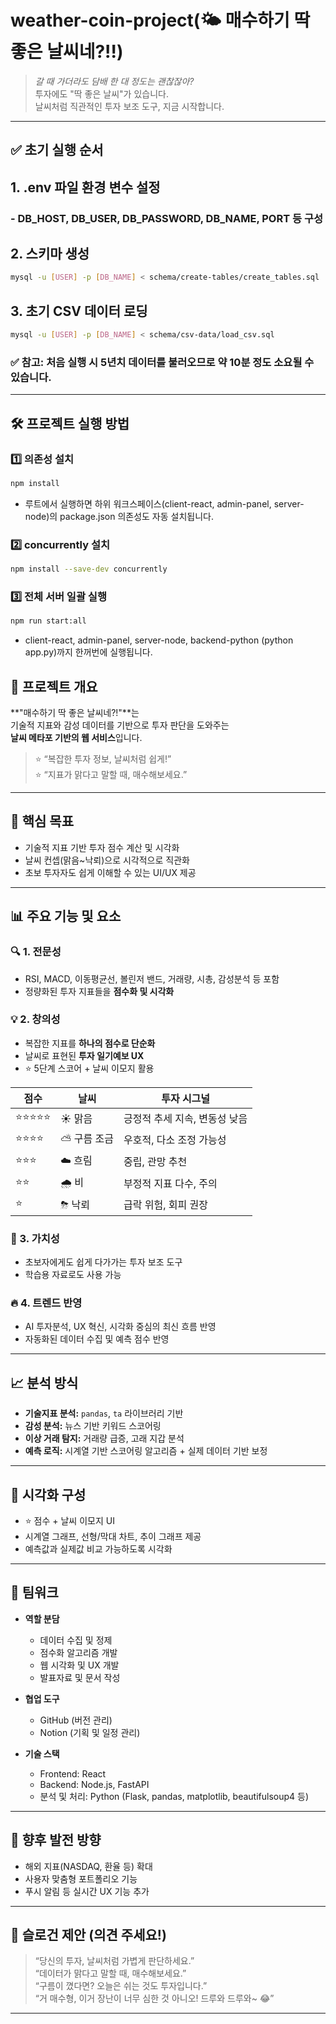 # weather-coin-project(🌤 매수하기 딱 좋은 날씨네?!!)

> _갈 때 가더라도 담배 한 대 정도는 괜찮잖아?_  
> 투자에도 "딱 좋은 날씨"가 있습니다.  
> 날씨처럼 직관적인 투자 보조 도구, 지금 시작합니다.

---

## ✅ 초기 실행 순서

## 1. .env 파일 환경 변수 설정
### - DB_HOST, DB_USER, DB_PASSWORD, DB_NAME, PORT 등 구성

## 2. 스키마 생성
```bash
mysql -u [USER] -p [DB_NAME] < schema/create-tables/create_tables.sql
```

## 3. 초기 CSV 데이터 로딩
```bash
mysql -u [USER] -p [DB_NAME] < schema/csv-data/load_csv.sql
```

### ✅ 참고: 처음 실행 시 5년치 데이터를 불러오므로 약 10분 정도 소요될 수 있습니다.

---

## 🛠 프로젝트 실행 방법

### 1️⃣ 의존성 설치

```bash
npm install
```
- 루트에서 실행하면 하위 워크스페이스(client-react, admin-panel, server-node)의 package.json 의존성도 자동 설치됩니다.

### 2️⃣ concurrently 설치
```bash
npm install --save-dev concurrently
```

### 3️⃣ 전체 서버 일괄 실행
```bash
npm run start:all
```
- client-react, admin-panel, server-node, backend-python (python app.py)까지 한꺼번에 실행됩니다.



## 📌 프로젝트 개요

**"매수하기 딱 좋은 날씨네?!"**는  
기술적 지표와 감성 데이터를 기반으로 투자 판단을 도와주는  
**날씨 메타포 기반의 웹 서비스**입니다.

> ⭐ “복잡한 투자 정보, 날씨처럼 쉽게!”  
> ⭐ “지표가 맑다고 말할 때, 매수해보세요.”

---

## 🎯 핵심 목표

- 기술적 지표 기반 투자 점수 계산 및 시각화
- 날씨 컨셉(맑음~낙뢰)으로 시각적으로 직관화
- 초보 투자자도 쉽게 이해할 수 있는 UI/UX 제공

---

## 📊 주요 기능 및 요소

### 🔍 1. 전문성

- RSI, MACD, 이동평균선, 볼린저 밴드, 거래량, 시총, 감성분석 등 포함
- 정량화된 투자 지표들을 **점수화 및 시각화**

### 💡 2. 창의성

- 복잡한 지표를 **하나의 점수로 단순화**
- 날씨로 표현된 **투자 일기예보 UX**
- ⭐ 5단계 스코어 + 날씨 이모지 활용

| 점수       | 날씨         | 투자 시그널                   |
| ---------- | ------------ | ----------------------------- |
| ⭐⭐⭐⭐⭐ | ☀️ 맑음      | 긍정적 추세 지속, 변동성 낮음 |
| ⭐⭐⭐⭐   | ⛅ 구름 조금 | 우호적, 다소 조정 가능성      |
| ⭐⭐⭐     | ☁️ 흐림      | 중립, 관망 추천               |
| ⭐⭐       | 🌧 비         | 부정적 지표 다수, 주의        |
| ⭐         | ⛈ 낙뢰       | 급락 위험, 회피 권장          |

### 💎 3. 가치성

- 초보자에게도 쉽게 다가가는 투자 보조 도구
- 학습용 자료로도 사용 가능

### 🔥 4. 트렌드 반영

- AI 투자분석, UX 혁신, 시각화 중심의 최신 흐름 반영
- 자동화된 데이터 수집 및 예측 점수 반영

---

## 📈 분석 방식

- **기술지표 분석:** `pandas`, `ta` 라이브러리 기반
- **감성 분석:** 뉴스 기반 키워드 스코어링
- **이상 거래 탐지:** 거래량 급증, 고래 지갑 분석
- **예측 로직:** 시계열 기반 스코어링 알고리즘 + 실제 데이터 기반 보정

---

## 🧪 시각화 구성

- ⭐ 점수 + 날씨 이모지 UI
- 시계열 그래프, 선형/막대 차트, 추이 그래프 제공
- 예측값과 실제값 비교 가능하도록 시각화

---

## 👥 팀워크

- **역할 분담**

  - 데이터 수집 및 정제
  - 점수화 알고리즘 개발
  - 웹 시각화 및 UX 개발
  - 발표자료 및 문서 작성

- **협업 도구**

  - GitHub (버전 관리)
  - Notion (기획 및 일정 관리)

- **기술 스택**
  - Frontend: React
  - Backend: Node.js, FastAPI
  - 분석 및 처리: Python (Flask, pandas, matplotlib, beautifulsoup4 등)

---

## 🚀 향후 발전 방향

- 해외 지표(NASDAQ, 환율 등) 확대
- 사용자 맞춤형 포트폴리오 기능
- 푸시 알림 등 실시간 UX 기능 추가

---

## 🎤 슬로건 제안 (의견 주세요!)

> “당신의 투자, 날씨처럼 가볍게 판단하세요.”  
> “데이터가 맑다고 말할 때, 매수해보세요.”  
> “구름이 꼈다면? 오늘은 쉬는 것도 투자입니다.”  
> “거 매수형, 이거 장난이 너무 심한 것 아니오! 드루와 드루와~ 😂”

---
